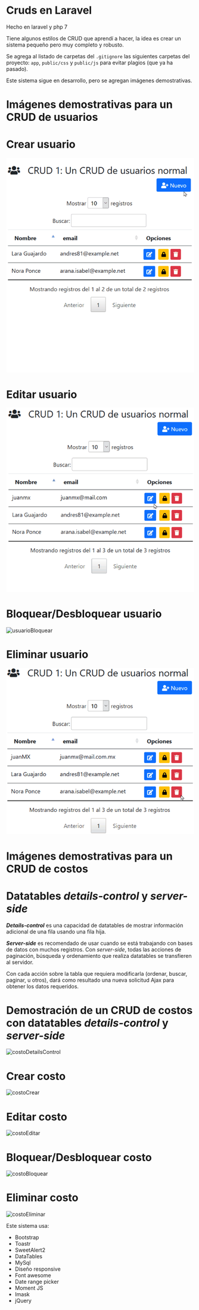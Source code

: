# Cruds en Laravel

Hecho en laravel y php 7

Tiene algunos estilos de CRUD que aprendí a hacer, la idea es crear un sistema pequeño pero muy completo y robusto.

Se agrega al listado de carpetas del `.gitignore` las siguientes carpetas del proyecto: `app`, `public/css` y `public/js` para evitar plagios (que ya ha pasado).

Este sistema sigue en desarrollo, pero se agregan imágenes demostrativas.

# Imágenes demostrativas para un CRUD de usuarios

# Crear usuario

![usuarioCrear](./public/img/crear_usuario.gif)

# Editar usuario
![usuarioEditar](./public/img/editar_usuario.gif)

# Bloquear/Desbloquear usuario

![usuarioBloquear](./public/img/bloquear_usuario.gif)

# Eliminar usuario

![usuarioEliminar](./public/img/eliminar_usuario.gif)

# Imágenes demostrativas para un CRUD de costos

# Datatables *details-control* y *server-side*

***Details-control*** es una capacidad de datatables de mostrar información adicional de una fila usando una fila hija.

***Server-side*** es recomendado de usar cuando se está trabajando con bases de datos con muchos registros. Con *server-side*, todas las acciones de paginación, búsqueda y ordenamiento que realiza datatables se transfieren al servidor. 

Con cada acción sobre la tabla que requiera modificarla (ordenar, buscar, paginar, u otros), dará como resultado una nueva solicitud Ajax para obtener los datos requeridos.

# Demostración de un CRUD de costos con datatables *details-control* y *server-side*

![costoDetailsControl](./public/img/demo_detailsControl_costos.gif)

# Crear costo

![costoCrear](./public/img/crear_costo.gif)

# Editar costo

![costoEditar](./public/img/editar_costo.gif)

# Bloquear/Desbloquear costo

![costoBloquear](./public/img/bloquear_costo.gif)

# Eliminar costo

![costoEliminar](./public/img/eliminar_costo.gif)


Este sistema usa:
* Bootstrap
* Toastr
* SweetAlert2
* DataTables
* MySql
* Diseño responsive
* Font awesome
* Date range picker
* Moment JS
* Imask
* jQuery
